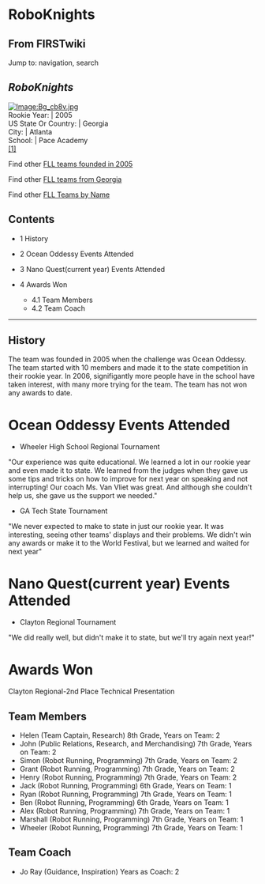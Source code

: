 # RoboKnights

## From FIRSTwiki

Jump to: navigation, search

## _RoboKnights_

[![Image:Bg_cb8v.jpg](/media/c/ce/Bg_cb8v.jpg)](Image:Bg_cb8v.jpg "Image:Bg_cb8v.jpg")<br>
Rookie Year: | 2005<br>
US State Or Country: | Georgia<br>
City: | Atlanta<br>
School: | Pace Academy<br>
[[1]](http://www.roboknights.us "http://www.roboknights.us")

Find other [FLL teams founded in 2005](Category:FLL_teams_founded_in_2005 "Category:FLL teams
founded in 2005")

Find other [FLL teams from Georgia](Category:FLL_teams_from_Georgia "Category:FLL teams from Georgia")

Find other [FLL Teams by Name](Category:FLL_teams "Category:FLL
teams")

## Contents

- 1 History
- 2 Ocean Oddessy Events Attended
- 3 Nano Quest(current year) Events Attended
- 4 Awards Won

  - 4.1 Team Members
  - 4.2 Team Coach

--------------------------------------------------------------------------------

## History

The team was founded in 2005 when the challenge was Ocean Oddessy. The team started with 10 members and made it to the state competition in their rookie year. In 2006, signifigantly more people have in the school have taken interest, with many more trying for the team. The team has not won any awards to date.

# Ocean Oddessy Events Attended

- Wheeler High School Regional Tournament

"Our experience was quite educational. We learned a lot in our rookie year and even made it to state. We learned from the judges when they gave us some tips and tricks on how to improve for next year on speaking and not interrupting! Our coach Ms. Van Vliet was great. And although she couldn't help us, she gave us the support we needed."

- GA Tech State Tournament

"We never expected to make to state in just our rookie year. It was interesting, seeing other teams' displays and their problems. We didn't win any awards or make it to the World Festival, but we learned and waited for next year"

# Nano Quest(current year) Events Attended

- Clayton Regional Tournament

"We did really well, but didn't make it to state, but we'll try again next year!"

# Awards Won

Clayton Regional-2nd Place Technical Presentation

## Team Members

- Helen (Team Captain, Research) 8th Grade, Years on Team: 2
- John (Public Relations, Research, and Merchandising) 7th Grade, Years on Team: 2
- Simon (Robot Running, Programming) 7th Grade, Years on Team: 2
- Grant (Robot Running, Programming) 7th Grade, Years on Team: 2
- Henry (Robot Running, Programming) 7th Grade, Years on Team: 2
- Jack (Robot Running, Programming) 6th Grade, Years on Team: 1
- Ryan (Robot Running, Programming) 7th Grade, Years on Team: 1
- Ben (Robot Running, Programming) 6th Grade, Years on Team: 1
- Alex (Robot Running, Programming) 7th Grade, Years on Team: 1
- Marshall (Robot Running, Programming) 7th Grade, Years on Team: 1
- Wheeler (Robot Running, Programming) 7th Grade, Years on Team: 1

## Team Coach

- Jo Ray (Guidance, Inspiration) Years as Coach: 2
